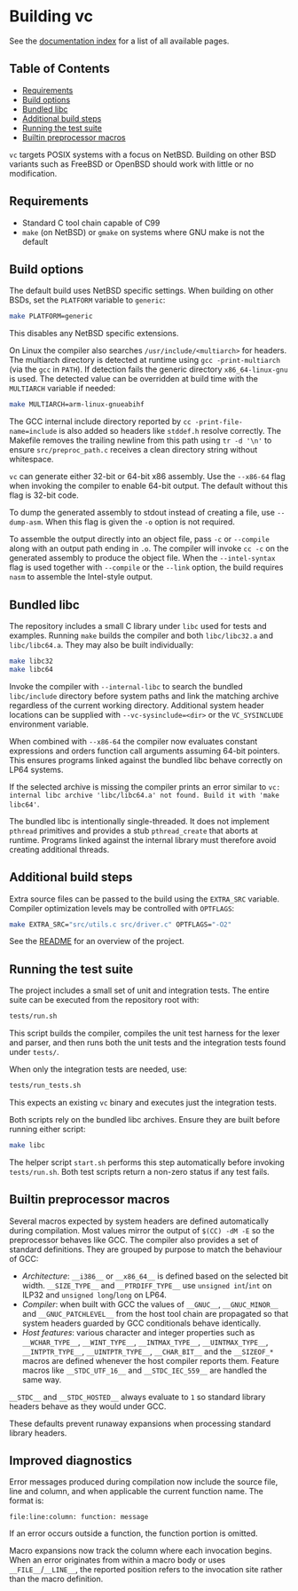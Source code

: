 # Building vc

See the [documentation index](README.md) for a list of all available pages.

## Table of Contents

- [Requirements](#requirements)
- [Build options](#build-options)
- [Bundled libc](#bundled-libc)
- [Additional build steps](#additional-build-steps)
- [Running the test suite](#running-the-test-suite)
- [Builtin preprocessor macros](#builtin-preprocessor-macros)

`vc` targets POSIX systems with a focus on NetBSD. Building on other BSD
variants such as FreeBSD or OpenBSD should work with little or no
modification.

## Requirements

- Standard C tool chain capable of C99
- `make` (on NetBSD) or `gmake` on systems where GNU make is not the
  default

## Build options

The default build uses NetBSD specific settings. When building on other
BSDs, set the `PLATFORM` variable to `generic`:

```sh
make PLATFORM=generic
```

This disables any NetBSD specific extensions.

On Linux the compiler also searches `/usr/include/<multiarch>` for headers.
The multiarch directory is detected at runtime using `gcc -print-multiarch`
(via the `gcc` in `PATH`). If detection fails the generic directory
`x86_64-linux-gnu` is used.  The detected value can be overridden at build time
with the `MULTIARCH` variable if needed:

```sh
make MULTIARCH=arm-linux-gnueabihf
```

The GCC internal include directory reported by `cc -print-file-name=include`
is also added so headers like `stddef.h` resolve correctly. The Makefile
removes the trailing newline from this path using `tr -d '\n'` to ensure
`src/preproc_path.c` receives a clean directory string without whitespace.

`vc` can generate either 32-bit or 64-bit x86 assembly. Use the
`--x86-64` flag when invoking the compiler to enable 64-bit output. The
default without this flag is 32-bit code.

To dump the generated assembly to stdout instead of creating a file, use
`--dump-asm`. When this flag is given the `-o` option is not required.

To assemble the output directly into an object file, pass `-c` or
`--compile` along with an output path ending in `.o`. The compiler will
invoke `cc -c` on the generated assembly to produce the object file.
When the `--intel-syntax` flag is used together with `--compile` or the
`--link` option, the build requires `nasm` to assemble the Intel-style
output.

## Bundled libc

The repository includes a small C library under `libc` used for tests and
examples. Running `make` builds the compiler and both `libc/libc32.a` and
`libc/libc64.a`. They may also be built individually:

```sh
make libc32
make libc64
```

Invoke the compiler with `--internal-libc` to search the bundled
`libc/include` directory before system paths and link the matching
archive regardless of the current working directory. Additional system
header locations can be supplied with `--vc-sysinclude=<dir>` or the
`VC_SYSINCLUDE` environment variable.

When combined with `--x86-64` the compiler now evaluates constant
expressions and orders function call arguments assuming 64-bit pointers.
This ensures programs linked against the bundled libc behave correctly
on LP64 systems.

If the selected archive is missing the compiler prints an error similar to
`vc: internal libc archive 'libc/libc64.a' not found. Build it with 'make libc64'`.

The bundled libc is intentionally single-threaded. It does not implement
`pthread` primitives and provides a stub `pthread_create` that aborts at
runtime. Programs linked against the internal library must therefore
avoid creating additional threads.

## Additional build steps

Extra source files can be passed to the build using the `EXTRA_SRC`
variable. Compiler optimization levels may be controlled with
`OPTFLAGS`:

```sh
make EXTRA_SRC="src/utils.c src/driver.c" OPTFLAGS="-O2"
```

See the [README](../README.md) for an overview of the project.

## Running the test suite

The project includes a small set of unit and integration tests. The entire
suite can be executed from the repository root with:

```sh
tests/run.sh
```

This script builds the compiler, compiles the unit test harness for the lexer
and parser, and then runs both the unit tests and the integration tests found
under `tests/`.

When only the integration tests are needed, use:

```sh
tests/run_tests.sh
```

This expects an existing `vc` binary and executes just the integration tests.

Both scripts rely on the bundled libc archives. Ensure they are built before
running either script:

```sh
make libc
```

The helper script `start.sh` performs this step automatically before invoking
`tests/run.sh`. Both test scripts return a non-zero status if any test fails.

## Builtin preprocessor macros

Several macros expected by system headers are defined automatically during
compilation. Most values mirror the output of `$(CC) -dM -E` so the
preprocessor behaves like GCC.  The compiler also provides a set of standard
definitions.  They are grouped by purpose to match the behaviour of GCC:

- *Architecture*: `__i386__` or `__x86_64__` is defined based on the selected
  bit width. `__SIZE_TYPE__` and `__PTRDIFF_TYPE__` use `unsigned int`/`int` on
  ILP32 and `unsigned long`/`long` on LP64.
- *Compiler*: when built with GCC the values of `__GNUC__`, `__GNUC_MINOR__` and
  `__GNUC_PATCHLEVEL__` from the host tool chain are propagated so that system
  headers guarded by GCC conditionals behave identically.
- *Host features*: various character and integer properties such as
  `__WCHAR_TYPE__`, `__WINT_TYPE__`, `__INTMAX_TYPE__`, `__UINTMAX_TYPE__`,
  `__INTPTR_TYPE__`, `__UINTPTR_TYPE__`, `__CHAR_BIT__` and the `__SIZEOF_*`
  macros are defined whenever the host compiler reports them. Feature macros
  like `__STDC_UTF_16__` and `__STDC_IEC_559__` are handled the same way.

`__STDC__` and `__STDC_HOSTED__` always evaluate to `1` so standard library
headers behave as they would under GCC.

These defaults prevent runaway expansions when processing standard library
headers.

## Improved diagnostics

Error messages produced during compilation now include the source file,
line and column, and when applicable the current function name.  The
format is:

```
file:line:column: function: message
```

If an error occurs outside a function, the function portion is omitted.

Macro expansions now track the column where each invocation begins.  When
an error originates from within a macro body or uses `__FILE__`/`__LINE__`,
the reported position refers to the invocation site rather than the macro
definition.
